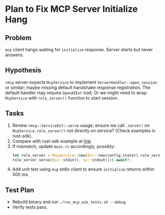# Plan to Fix MCP Server Initialize Hang

Problem
-------
`mcp` client hangs waiting for `initialize` response. Server starts but never answers.

Hypothesis
----------
`rmcp` server expects `McpService` to implement `ServerHandler::open_session` or similar; maybe missing default handshake response registration. The default handler may require `OpenAIExt` trait; Or we might need to wrap `McpService` with `role_server()` function to start session.

Tasks
-----
1. Review `rmcp::ServiceExt::serve` usage; ensure we call `.serve()` on `McpService.role_server()` not directly on service? (Check examples in rust-sdk).
2. Compare with rust-sdk example at [link](https://github.com/modelcontextprotocol/rust-sdk/tree/main/examples).
3. If mismatch, update `main.rs` accordingly, possibly:
   ```rust
   let role_server = McpService::new(Arc::new(config_state)).role_server();
   role_server.serve((io::stdin(), io::stdout())).await?;
   ```
4. Add unit test using `mcp` stdio client to ensure `initialize` returns within 500 ms.

Test Plan
---------
- Rebuild binary and run `./run_mcp_e2e_tests.sh --debug`
- Verify tests pass. 